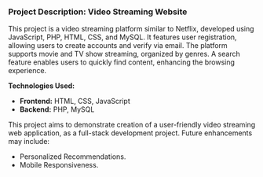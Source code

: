 ### Project Description: Video Streaming Website

This project is a video streaming platform similar to Netflix, developed using JavaScript, PHP, HTML, CSS, and MySQL. 
It features user registration, allowing users to create accounts and verify via email. 
The platform supports movie and TV show streaming, organized by genres.
A search feature enables users to quickly find content, enhancing the browsing experience. 

**Technologies Used:**

- **Frontend:** HTML, CSS, JavaScript
- **Backend:** PHP, MySQL

This project aims to demonstrate creation of a user-friendly video streaming web application, as a full-stack development project. 
Future enhancements may include:
- Personalized Recommendations.
- Mobile Responsiveness.
